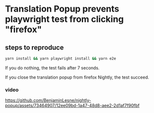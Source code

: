 # Translation Popup prevents playwright test from clicking "firefox"

## steps to reproduce

```bash
yarn install && yarn playwright install && yarn e2e
```

If you do nothing, the test fails after 7 seconds.

If you close the translation popup from firefox Nightly, the test succeed.


### video

https://github.com/BenjaminLesne/nightly-popup/assets/73464907/12ee09bd-1a47-48d8-aee2-2d1af7f90fbf

